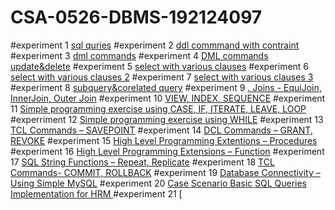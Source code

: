# CSA-0526-DBMS-192124097
#experiment 1
[sql quries](https://github.com/BharathB0219/CSA-0526-DBMS-192124097/blob/main/exp1.txt)
#experiment 2 
[ddl commmand with contraint](https://github.com/BharathB0219/CSA-0526-DBMS-192124097/blob/main/exp2.txt)
#experiment 3
[dml commands](https://github.com/BharathB0219/CSA-0526-DBMS-192124097/blob/main/exp3.txt)
#experiment 4
[DML commands update&delete](https://github.com/BharathB0219/CSA-0526-DBMS-192124097/blob/main/exp4.txt)
#experiment 5
[select with various clauses](https://github.com/BharathB0219/CSA-0526-DBMS-192124097/blob/main/exp5.txt)
#experiment 6 
[select with various clauses 2](https://github.com/BharathB0219/CSA-0526-DBMS-192124097/blob/main/exp6.txt)
#experiment 7
[select with various clauses 3](https://github.com/BharathB0219/CSA-0526-DBMS-192124097/blob/main/exp7.txt)
#experiment 8
[subquery&corelated query](https://github.com/BharathB0219/CSA-0526-DBMS-192124097/blob/main/exp8.txt)
#experiment 9
[. Joins - EquiJoin, InnerJoin, Outer Join](https://github.com/BharathB0219/CSA-0526-DBMS-192124097/blob/main/exp9.txt)
#experiment 10
[VIEW, INDEX, SEQUENCE](https://github.com/BharathB0219/CSA-0526-DBMS-192124097/blob/main/exp10.txt)
#experiment 11
[Simple programming exercise using CASE, IF, ITERATE, LEAVE, LOOP](https://github.com/BharathB0219/CSA-0526-DBMS-192124097/blob/main/exp11.txt)
#experriment 12
[Simple programming exercise using WHILE](https://github.com/BharathB0219/CSA-0526-DBMS-192124097/blob/main/exp12.txt)
#experiment 13
[TCL Commands – SAVEPOINT](https://github.com/BharathB0219/CSA-0526-DBMS-192124097/blob/main/exp13.txt)
#experiment 14 
[DCL Commands – GRANT, REVOKE](https://github.com/BharathB0219/CSA-0526-DBMS-192124097/blob/main/exp14.txt)
#experiment 15
[High Level Programming Extentions – Procedures](https://github.com/BharathB0219/CSA-0526-DBMS-192124097/blob/main/exp15.txt)
#experiment 16 
[High Level Programming Extensions – Function](https://github.com/BharathB0219/CSA-0526-DBMS-192124097/blob/main/exp16.txt)
#experiment 17
[SQL String Functions – Repeat, Replicate](https://github.com/BharathB0219/CSA-0526-DBMS-192124097/blob/main/exp17.txt)
#experiment 18
[TCL Commands- COMMIT, ROLLBACK](https://github.com/BharathB0219/CSA-0526-DBMS-192124097/blob/main/exp18.txt)
#experiment 19
[Database Connectivity – Using Simple MySQL](https://github.com/BharathB0219/CSA-0526-DBMS-192124097/blob/main/exp19.txt)
#experiment 20
[Case Scenario Basic SQL Queries Implementation for HRM ](https://github.com/BharathB0219/CSA-0526-DBMS-192124097/blob/main/exp20.txt)
#experiment 21
[

